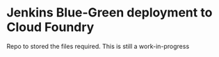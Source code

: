 # Jenkins Blue-Green deployment to Cloud Foundry
Repo to stored the files required. This is still a work-in-progress
